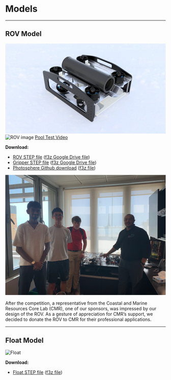 ﻿# Models

---

## **ROV Model**

![ROV CAD render](images/rov_render.png)
![ROV image](images/rov_pool.png)
[Pool Test Video](https://youtu.be/HalhtXvYYro)

**Download:**  
- [ROV STEP file](files/ROV.step) ([f3z Google Drive file](https://drive.google.com/file/d/1CSuDAXggwamgUQ0F3YDBGZ4MGBTvEjoI/view?usp=sharing))
- [Gripper STEP file](files/Gripper.step) ([f3z Google Drive file](https://drive.google.com/file/d/1I8YvQWp7bbg3L94b0wb-usT_5LE429A_/view?usp=sharing))
- [Photosphere Github download](files/Photosphere.step) ([f3z file](files/Photosphere.f3z))

![ROV donation](images/rov_donation.png)

After the competition, a representative from the Coastal and Marine Resources Core Lab (CMR), one of our sponsors, was impressed by our design of the ROV. As a gesture of appreciation for CMR’s support, we decided to donate the ROV to CMR for their professional applications.

---

## **Float Model**

![Float](images/float.png)

**Download:**  
- [Float STEP file](files/Float.step) ([f3z file](files/Float.f3z))